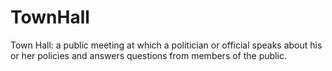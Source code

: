 # TownHall
Town Hall: a public meeting at which a politician or official speaks about his or her policies and answers questions from members of the public.

